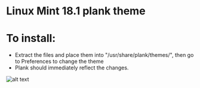 # Linux Mint 18.1 plank theme

# To install:
- Extract the files and place them into "/usr/share/plank/themes/", then go to Preferences to change the theme 
- Plank should immediately reflect the changes.

![alt text](https://github.com/YannickNascimento/Numix-Theme-for-plank/blob/master/plankNumix.png?raw=true)
